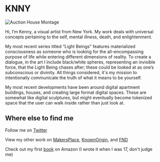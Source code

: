 # KNNY

  ![Auction House Montage](https://ipfsgateway.makersplace.com/ipfs/QmQEqr9ND5vdsfBehMGYsQRpntLJR97EfDtKBh3smMeTXs)

Hi, I’m Kenny, a visual artist from New York. My work deals with universal concepts pertaining to the self, mental illness, death, and enlightenment.

My most recent series titled “Light Beings” features materialized consciousness as someone who is looking for the all-encompassing purpose of life while entering different dimensions of reality. To create a dialogue, in the art I include black/white spheres, representing an invisible force, that the Light Being chases after; these could be looked at as one’s subconscious or divinity. All things considered, it's my mission to intentionally communicate the truth of what it means to be yourself.

My most recent developments have been around digital apartment buildings, houses, and creating large format digital spaces. These are somewhat like digital sculptures, but might eventually become tokenized space that the user can walk inside rather than just look at. 

## Where else to find me
Follow me on [Twitter](https://Twitter.com/0xKNNY)

View my other work on [MakersPlace](https://makersplace.com/knny), [KnownOrigin](https://knownorigin.io/kenny), and [FND](https://foundation.app/knny)

Check out my first [book](https://www.amazon.com/Yellow-Flowers-Poetry-Depression-Love/dp/0692116907/ref=sr_1_2?dchild=1&keywords=kenny+flaten&qid=1596771056&sr=8-2) on Amazon (I wrote it when I was 17, don't judge me)


